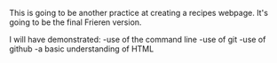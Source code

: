 This is going to be another practice at creating a recipes webpage. It's going to be the final Frieren version.

I will have demonstrated:
-use of the command line
-use of git
-use of github
-a basic understanding of HTML
